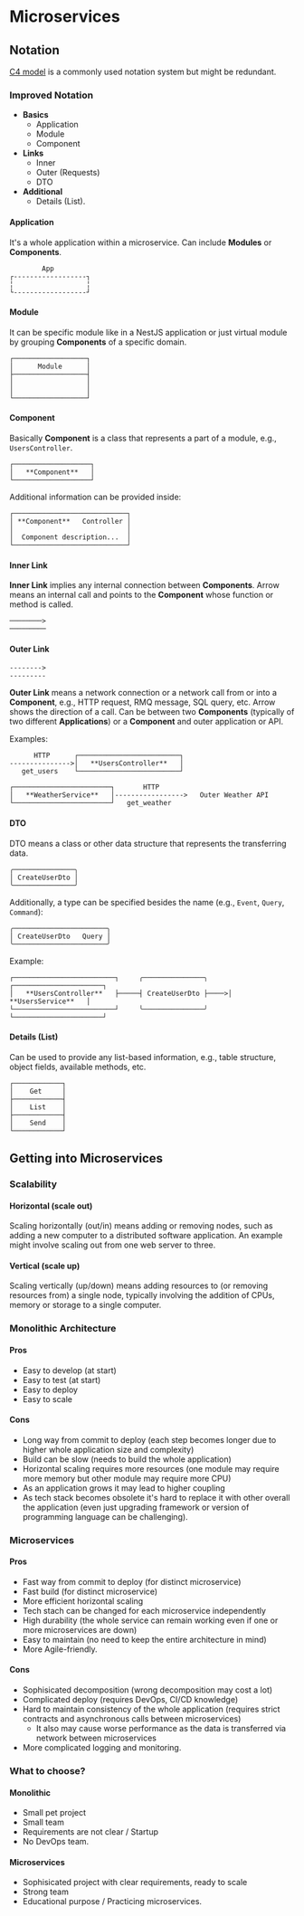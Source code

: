 # Microservices

## Notation

[C4 model](https://c4model.com/) is a commonly used notation system but might be redundant.

### Improved Notation

- **Basics**
  - Application
  - Module
  - Component
- **Links**
  - Inner
  - Outer (Requests)
  - DTO
- **Additional**
  - Details (List).

#### Application

It's a whole application within a microservice. Can include **Modules** or **Components**.

```
        App
┌------------------┐
╎                  ╎
└------------------┘
```

#### Module

It can be specific module like in a NestJS application or just virtual module by grouping **Components** of a specific domain.

```
┌──────────────────┐
│      Module      │
├──────────────────┤
│                  │
│                  │
└──────────────────┘
```

#### Component

Basically **Component** is a class that represents a part of a module, e.g., `UsersController`.

```
┌───────────────────┐
│   **Component**   │
└───────────────────┘
```

Additional information can be provided inside:

```
┌────────────────────────────┐
│ **Component**   Controller │
│                            │
│  Component description...  │
└────────────────────────────┘
```

#### Inner Link

**Inner Link** implies any internal connection between **Components**. Arrow means an internal call and points to the **Component** whose function or method is called.

```
────────>
─────────
```

#### Outer Link

```
-------->
---------
```

**Outer Link** means a network connection or a network call from or into a **Component**, e.g., HTTP request, RMQ message, SQL query, etc. Arrow shows the direction of a call. Can be between two **Components** (typically of two different **Applications**) or a **Component** and outer application or API.

Examples:

```
      HTTP      ┌─────────────────────────┐
--------------->│   **UsersController**   │
   get_users    └─────────────────────────┘
```

```
┌────────────────────────┐       HTTP
│   **WeatherService**   │----------------->   Outer Weather API
└────────────────────────┘   get_weather
```

#### DTO

DTO means a class or other data structure that represents the transferring data.

```
╭───────────────╮
│ CreateUserDto │
╰───────────────╯
```

Additionally, a type can be specified besides the name (e.g., `Event`, `Query`, `Command`):

```
╭───────────────────────╮
│ CreateUserDto   Query │
╰───────────────────────╯
```

Example:

```
┌─────────────────────────┐     ╭───────────────╮     ┌──────────────────────┐
│   **UsersController**   ├─────┤ CreateUserDto ├────>│   **UsersService**   │
└─────────────────────────┘     ╰───────────────╯     └──────────────────────┘
```

#### Details (List)

Can be used to provide any list-based information, e.g., table structure, object fields, available methods, etc.

```
┌────────────┐
│    Get     │
├────────────┤
│    List    │
├────────────┤
│    Send    │
└────────────┘
```

## Getting into Microservices

### Scalability

#### Horizontal (scale out)

Scaling horizontally (out/in) means adding or removing nodes, such as adding a new computer to a distributed software application. An example might involve scaling out from one web server to three.

#### Vertical (scale up)

Scaling vertically (up/down) means adding resources to (or removing resources from) a single node, typically involving the addition of CPUs, memory or storage to a single computer.

### Monolithic Architecture

#### Pros

- Easy to develop (at start)
- Easy to test (at start)
- Easy to deploy
- Easy to scale

#### Cons

- Long way from commit to deploy (each step becomes longer due to higher whole application size and complexity)
- Build can be slow (needs to build the whole application)
- Horizontal scaling requires more resources (one module may require more memory but other module may require more CPU)
- As an application grows it may lead to higher coupling
- As tech stack becomes obsolete it's hard to replace it with other overall the application (even just upgrading framework or version of programming language can be challenging).

### Microservices

#### Pros

- Fast way from commit to deploy (for distinct microservice)
- Fast build (for distinct microservice)
- More efficient horizontal scaling
- Tech stach can be changed for each microservice independently
- High durability (the whole service can remain working even if one or more microservices are down)
- Easy to maintain (no need to keep the entire architecture in mind)
- More Agile-friendly.

#### Cons

- Sophisicated decomposition (wrong decomposition may cost a lot)
- Complicated deploy (requires DevOps, CI/CD knowledge)
- Hard to maintain consistency of the whole application (requires strict contracts and asynchronous calls between microservices)
  - It also may cause worse performance as the data is transferred via network between microservices
- More complicated logging and monitoring.

### What to choose?

#### Monolithic

- Small pet project
- Small team
- Requirements are not clear / Startup
- No DevOps team.

#### Microservices

- Sophisicated project with clear requirements, ready to scale
- Strong team
- Educational purpose / Practicing microservices.
